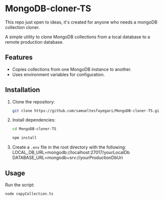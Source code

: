 # MongoDB-cloner-TS
This repo just open to ideas, it's created for anyone who needs a mongoDB collection cloner.

A simple utility to clone MongoDB collections from a local database to a remote production database.

## Features
- Copies collections from one MongoDB instance to another.
- Uses environment variables for configuration.

## Installation
1. Clone the repository:
   ```bash
   git clone https://github.com/samueltesfayegari/MongoDB-cloner-TS.git
   ```
   
2. Install dependencies:
   ```bash
   cd MongoDB-cloner-TS 
   ```

   ```bash
   npm install
   ```

4. Create a `.env` file in the root directory with the following:
LOCAL_DB_URL=mongodb://localhost:27017/yourLocalDb
DATABASE_URL=mongodb+srv://yourProductionDbUri

## Usage
Run the script:
   ```bash
   node copyCollection.ts
   ```
